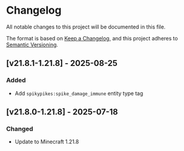 # Changelog

All notable changes to this project will be documented in this file.

The format is based on [Keep a Changelog](https://keepachangelog.com/en/1.0.0/),
and this project adheres to [Semantic Versioning](https://semver.org/spec/v2.0.0.html).

## [v21.8.1-1.21.8] - 2025-08-25

### Added

- Add `spikypikes:spike_damage_immune` entity type tag

## [v21.8.0-1.21.8] - 2025-07-18

### Changed

- Update to Minecraft 1.21.8
